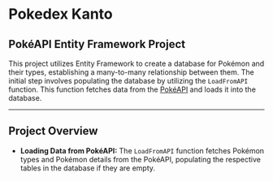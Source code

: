 # Pokedex Kanto

## PokéAPI Entity Framework Project

This project utilizes Entity Framework to create a database for Pokémon and their types, establishing a many-to-many relationship between them. The initial step involves populating the database by utilizing the `LoadFromAPI` function. This function fetches data from the [PokéAPI](https://pokeapi.co/) and loads it into the database.

---

## Project Overview

- **Loading Data from PokéAPI:** The `LoadFromAPI` function fetches Pokémon types and Pokémon details from the PokéAPI, populating the respective tables in the database if they are empty.

